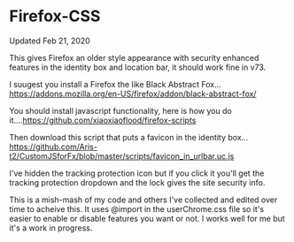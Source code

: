 # Firefox-CSS

Updated Feb 21, 2020

This gives Firefox an older style appearance with security enhanced features in the identity box and location bar, it should work fine in v73.

I suugest you install a Firefox the like Black Abstract Fox... https://addons.mozilla.org/en-US/firefox/addon/black-abstract-fox/

You should install javascript functionality, here is how you do it....https://github.com/xiaoxiaoflood/firefox-scripts

Then download this script that puts a favicon in the identity box... https://github.com/Aris-t2/CustomJSforFx/blob/master/scripts/favicon_in_urlbar.uc.js

I've hidden the tracking protection icon but if you click it you'll get the tracking protection dropdown and the lock gives the site security info.

This is a mish-mash of my code and others I've collected and edited over time to acheive this. It uses @import in the userChrome.css file so it's easier to enable or disable features you want or not. I works well for me but it's a work in progress.
